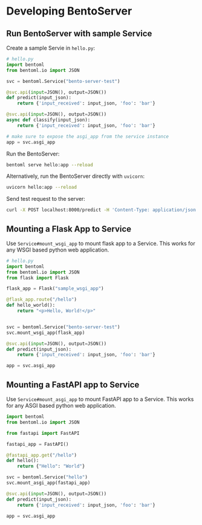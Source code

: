 # Developing BentoServer 


## Run BentoServer with sample Service
Create a sample Servie in `hello.py`:

```python
# hello.py
import bentoml
from bentoml.io import JSON

svc = bentoml.Service("bento-server-test")

@svc.api(input=JSON(), output=JSON())
def predict(input_json):
    return {'input_received': input_json, 'foo': 'bar'}

@svc.api(input=JSON(), output=JSON())
async def classify(input_json):
    return {'input_received': input_json, 'foo': 'bar'}

# make sure to expose the asgi_app from the service instance
app = svc.asgi_app
```

Run the BentoServer:
```bash
bentoml serve hello:app --reload
```

Alternatively, run the BentoServer directly with `uvicorn`:
```bash
uvicorn hello:app --reload
```

Send test request to the server:
```bash
curl -X POST localhost:8000/predict -H 'Content-Type: application/json' -d '{"abc": 123}'
```


## Mounting a Flask App to Service

Use `Service#mount_wsgi_app` to mount flask app to a Service. This works for any WSGI based python web application. 

```python
# hello.py
import bentoml
from bentoml.io import JSON
from flask import Flask

flask_app = Flask("sample_wsgi_app")

@flask_app.route("/hello")
def hello_world():
    return "<p>Hello, World!</p>"


svc = bentoml.Service("bento-server-test")
svc.mount_wsgi_app(flask_app)

@svc.api(input=JSON(), output=JSON())
def predict(input_json):
    return {'input_received': input_json, 'foo': 'bar'}

app = svc.asgi_app
```


## Mounting a FastAPI app to Service

Use `Service#mount_asgi_app` to mount FastAPI app to a Service. This works for any ASGI based python web application. 

```python
import bentoml
from bentoml.io import JSON

from fastapi import FastAPI

fastapi_app = FastAPI()

@fastapi_app.get("/hello")
def hello():
    return {"Hello": "World"}

svc = bentoml.Service("hello")
svc.mount_asgi_app(fastapi_app)

@svc.api(input=JSON(), output=JSON())
def predict(input_json):
    return {'input_received': input_json, 'foo': 'bar'}

app = svc.asgi_app
```